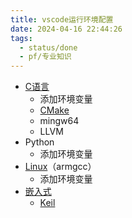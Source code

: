 ```yaml
---
title: vscode运行环境配置
date: 2024-04-16 22:44:26
tags:
  - status/done
  - pf/专业知识
---
```


- [C语言](../../02专业学习/C语言/C语言.md)
	- 添加环境变量
	- [CMake](../编译原理/CMake.md)
	- mingw64
	- LLVM
- Python
	- 添加环境变量
- [Linux](../../02专业学习/Linux/Linux.md)（armgcc）
	- 添加环境变量
- [嵌入式](../../02专业学习/嵌入式/嵌入式.md)
    - [Keil](../../02专业学习/STM32/开发模式/Keil.md)
